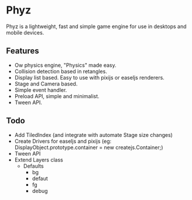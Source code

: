 # Phyz

Phyz is a lightweight, fast and simple game engine for use in desktops and mobile devices.

## Features
- Ow physics engine, "Physics" made easy.
- Collision detection based in retangles.
- Display list based. Easy to use with pixijs or easeljs renderers.
- Stage and Camera based.
- Simple event handler.
- Preload API, simple and minimalist.
- Tween API.

## Todo
- Add TiledIndex (and integrate with automate Stage size changes)
- Create Drivers for easeljs and pixijs (eg: DisplayObject.prototype.container = new createjs.Container;)
- Tween API
- Extend Layers class
    - Defaults
        - bg
        - defaut
        - fg
        - debug